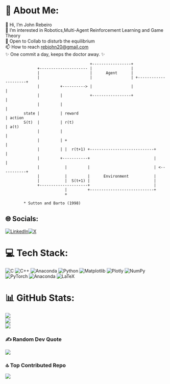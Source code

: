 # 💫 About Me:
👋 Hi, I’m John Rebeiro<br>👀 I’m interested in Robotics,Multi-Agent Reinforcement Learning and Game Theory<br>💞️ Open to Collab to disturb the equilibrium<br>📫 How to reach rebjohn20@gmail.com<br> ✨ One commit a day, keeps the doctor away. ✨

			                             +-----------------+
			      +--------------------- |                 |
			      |                      |      Agent      |
			      |                      |                 | +---------------------+
			      |         +----------> |                 |                       |
			      |         |            +-----------------+                       |
			      |         |                                                      |
			state |         | reward                                               | action
			S(t)  |         | r(t)                                                 | a(t)
			      |         |                                                      |
			      |         | +                                                    |
			      |         | |  r(t+1) +----------------------------+             |
			      |         +-----------+                            |             |
			      |           |         |                            | <-----------+
			      |           |         |      Environment           |
			      |           |  S(t+1) |                            |
			      +---------------------+                            |
			                  |         +----------------------------+
			                  +

			* Sutton and Barto (1998)



## 🌐 Socials:
[![LinkedIn](https://img.shields.io/badge/LinkedIn-%230077B5.svg?logo=linkedin&logoColor=white)](https://linkedin.com/in/john-rebeiro)[![X](https://img.shields.io/badge/X-black.svg?logo=X&logoColor=white)](https://x.com/rebeiro_john) 

# 💻 Tech Stack:
![C](https://img.shields.io/badge/c-%2300599C.svg?style=flat&logo=c&logoColor=white) ![C++](https://img.shields.io/badge/c++-%2300599C.svg?style=flat&logo=c%2B%2B&logoColor=white) ![Anaconda](https://img.shields.io/badge/Anaconda-%2344A833.svg?style=flat&logo=anaconda&logoColor=white) ![Python](https://img.shields.io/badge/python-3670A0?style=flat&logo=python&logoColor=ffdd54) ![Matplotlib](https://img.shields.io/badge/Matplotlib-%23ffffff.svg?style=flat&logo=Matplotlib&logoColor=black) ![Plotly](https://img.shields.io/badge/Plotly-%233F4F75.svg?style=flat&logo=plotly&logoColor=white) ![NumPy](https://img.shields.io/badge/numpy-%23013243.svg?style=flat&logo=numpy&logoColor=white) ![PyTorch](https://img.shields.io/badge/PyTorch-%23EE4C2C.svg?style=flat&logo=PyTorch&logoColor=white) ![Anaconda](https://img.shields.io/badge/Anaconda-%2344A833.svg?style=flat&logo=anaconda&logoColor=white) ![LaTeX](https://img.shields.io/badge/latex-%23008080.svg?style=flat&logo=latex&logoColor=white)
# 📊 GitHub Stats:
![](https://github-readme-stats.vercel.app/api?username=johnreb20&theme=highcontrast&hide_border=true&include_all_commits=true&count_private=true)<br/>
![](https://github-readme-streak-stats.herokuapp.com/?user=johnreb20&theme=highcontrast&hide_border=true)<br/>
![](https://github-readme-stats.vercel.app/api/top-langs/?username=johnreb20&theme=highcontrast&hide_border=true&include_all_commits=true&count_private=true&layout=compact)

### ✍️ Random Dev Quote
![](https://quotes-github-readme.vercel.app/api?type=horizontal&theme=dark)

### 🔝 Top Contributed Repo
![](https://github-contributor-stats.vercel.app/api?username=johnreb20&limit=5&theme=dark&combine_all_yearly_contributions=true)


<!-- Proudly created with GPRM ( https://gprm.itsvg.in ) -->
